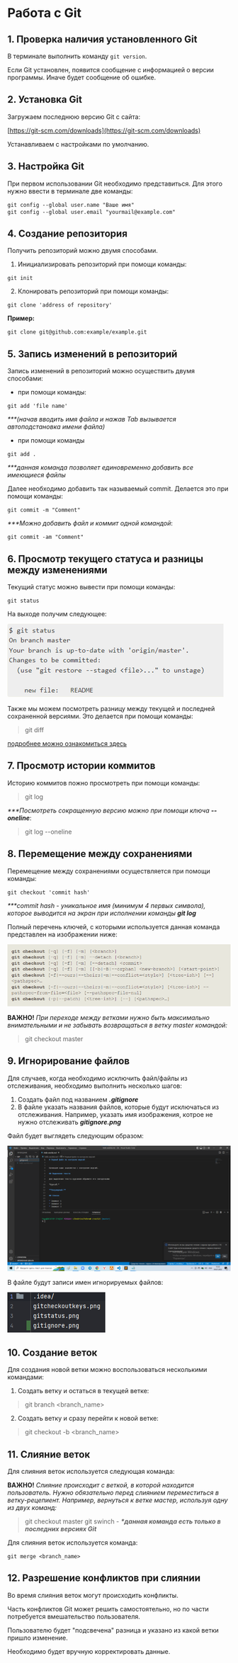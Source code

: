 # Работа с Git

## 1. Проверка наличия установленного Git
В терминале выполнить команду `git version`.

Если Git установлен, появится сообщение с 
информацией о версии программы. 
Иначе будет сообщение об ошибке.

## 2. Установка Git

Загружаем последнюю версию Git с сайта:

[https://git-scm.com/downloads](https://git-scm.com/downloads)

Устанавливаем с настройками по умолчанию.

## 3. Настройка Git

При первом использовании Git необходимо
представиться. Для этого нужно ввести в
терминале две команды:
```
git config --global user.name "Ваше имя"
git config --global user.email "yourmail@example.com"
```

## 4. Создание репозитория

Получить репозиторий можно двумя способами.

1. Инициализировать репозиторий при помощи команды:
```
git init
```
2. Клонировать репозиторий при помощи команды:
```
git clone 'address of repository'
```
**Пример:**
```
git clone git@github.com:example/example.git
```
## 5. Запись изменений в репозиторий

Запись изменений в репозиторий можно осуществить 
двумя способами:
* при помощи команды:
```
git add 'file name' 
```

_***(начав вводить имя файла и нажав Tab
вызывается автоподстановка имени файла)_

* при помощи команды
```
git add .
```

_***данная команда позволяет единовременно добавить все имеющиеся файлы_

Далее необходимо добавить так называемый commit.
Делается это при помощи команды:
```
git commit -m "Comment"
```

_***Можно добавить файл и коммит одной командой_:
```
git commit -am "Comment"
```

## 6. Просмотр текущего статуса и разницы между изменениями

Текущий статус можно вывести при помощи команды:

```
git status
```

На выходе получим следующее:

![git status example](gitstatus.png)

Также мы можем посмотреть разницу между текущей
и последней сохраненной версиями. Это делается
при помощи команды:

> git diff

[подробнее можно ознакомиться здесь](https://git-scm.com/book/ru/v2/%D0%9E%D1%81%D0%BD%D0%BE%D0%B2%D1%8B-Git-%D0%97%D0%B0%D0%BF%D0%B8%D1%81%D1%8C-%D0%B8%D0%B7%D0%BC%D0%B5%D0%BD%D0%B5%D0%BD%D0%B8%D0%B9-%D0%B2-%D1%80%D0%B5%D0%BF%D0%BE%D0%B7%D0%B8%D1%82%D0%BE%D1%80%D0%B8%D0%B9)


## 7. Просмотр истории коммитов

Историю коммитов пожно просмотреть при помощи команды:

> git log

_***Посмотреть сокращенную версию можно при помощи
ключа **--oneline**_:
> git log --oneline

## 8. Перемещение между сохранениями

Перемещение между сохранениями осуществляется при помощи команды:
```
git checkout 'commit hash'
```
_***commit hash - уникальное имя (минимум 4 первых символа),
которое выводится на экран при исполнении команды
**git log**_

Полный перечень ключей, с которыми используется
данная команда представлен на изображении ниже:

![git log keys](gitcheckoutkeys.png)

****ВАЖНО!**** *При переходе между ветками нужно
быть максимально внимательными и не забывать
возвращаться в ветку master командой:*
> git checkout master

## 9. Игнорирование файлов

Для случаев, когда необходимо исключить файл/файлы
из отслеживания, необходимо выполнить несколько шагов:

1. Создать файл под названием ***__.gitignore__***
2. В файле указать названия файлов, которые будут
исключаться из отслеживания. Например, указать имя изображения, котрое
не нужно отслеживать ***__gitignore.png__***

Файл будет выглядеть следующим образом:

![Screen](gitignore.png)

В файле будут записи имен игнорируемых файлов:

![File screen](gitignore_file.png)

## 10. Создание веток

Для создания новой ветки можно воспользоваться
несколькими командами:

1. Создать ветку и остаться в текущей ветке:

> git branch <branch_name>

2. Создать ветку и сразу перейти к новой ветке:

> git checkout -b <branch_name>

## 11. Слияние веток

Для слияния веток используется следующая команда: 

****ВАЖНО!**** *Слияние происходит с веткой, в которой находится 
пользователь. Нужно обязательно перед слиянием переместиться
в ветку-рецепиент. Например, вернуться к ветке мастер, используя одну из 
двух команд:*
> git checkout master
> git swinch - ___*данная команда есть только в последних версиях Git___

Для слияния веток используется команда:

```
git merge <branch_name>
```

## 12. Разрешение конфликтов при слиянии

Во время слияния веток могут происходить конфликты.

Часть конфликтов Git может решить самостоятельно, но по части
потребуется вмешательство пользователя.

Пользователю будет "подсвечена" разница и указано из какой ветки пришло изменение.

Необходимо будет вручную корректировать данные.